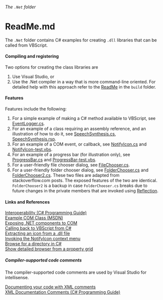###### The `.Net` folder

# ReadMe.md

The `.Net` folder contains C# examples for creating 
`.dll` libraries that can be called from VBScript. 

#### Compiling and registering

Two options for creating the class libraries are
 
1. Use Visual Studio, or 
2. Use the .Net compiler in a way that is more
command-line oriented. 
For detailed help with this approach refer 
to the [ReadMe] in the `build` folder.

#### Features

Features include the following:  

1) For a simple example of making a C# method available to 
   VBScript, see [EventLogger.cs].
2) For an example of a class requiring an assembly reference, and 
   an illustration of how to do it, see [SpeechSynthesis.cs],
   [SpeechSynthesis.rsp].
3) For an example of a COM event, or callback, see [NotifyIcon.cs]
   and [NotifyIcon-test.vbs].
4) For an example of a progress bar (for illustration only), 
   see [ProgressBar.cs] and [ProgressBar-test.vbs]. 
5) For a user-friendly file chooser dialog, see [FileChooser.cs].
6) For a user-friendly folder chooser dialog, see [FolderChooser.cs] 
   and [FolderChooser2.cs]. These two files are adapted from 
   stackoverflow.com posts. The exposed features of the two are 
   identical. `FolderChooser2` is a backup in case `FolderChooser.cs`
   breaks due to future changes in the private members that are invoked 
   using [Reflection].

[ReadMe]: build/ReadMe.md
[EventLogger.cs]: EventLogger.cs
[SpeechSynthesis.cs]: SpeechSynthesis.cs
[SpeechSynthesis.rsp]: rsp/SpeechSynthesis.rsp
[NotifyIcon.cs]: NotifyIcon.cs
[NotifyIcon-test.vbs]: test/NotifyIcon-test.vbs
[ProgressBar.cs]: ProgressBar.cs
[ProgressBar-test.vbs]: test/ProgressBar-test.vbs
[FileChooser.cs]: FileChooser.cs
[FolderChooser.cs]: FolderChooser.cs
[FolderChooser2.cs]: FolderChooser2.cs
[Reflection]: https://docs.microsoft.com/en-us/dotnet/api/system.reflection?view=netframework-4.7.1 "docs.microsoft.com"

#### Links and References

[Interoperability (C# Programming Guide)](https://docs.microsoft.com/en-us/dotnet/csharp/programming-guide/interop/ "docs.microsoft.com")  
[Example COM Class (MSDN)](https://docs.microsoft.com/en-us/dotnet/csharp/programming-guide/interop/example-com-class "docs.microsoft.com")  
[Exposing .NET components to COM](http://www.codeproject.com/Articles/3511/Exposing-NET-Components-to-COM "www.codeproject.com")  
[Calling back to VBScript from C#](https://stackoverflow.com/questions/1044872/calling-back-to-vbscript-from-c-sharp#45927249 "stackoverflow.com")  
[Extracting an icon from a .dll file](https://stackoverflow.com/questions/6872957/how-can-i-use-the-images-within-shell32-dll-in-my-c-sharp-project#6873026 "stackoverflow.com")  
[Invoking the NotifyIcon context menu](https://stackoverflow.com/questions/2208690/invoke-notifyicons-context-menu#2208910 "stackoverflow.com")  
[Browse for a directory in C#](https://stackoverflow.com/questions/11767/browse-for-a-directory-in-c-sharp#33817043 "stackoverflow.com")  
[Show detailed browser from a property grid](https://stackoverflow.com/questions/15368771/show-detailed-folder-browser-from-a-propertygrid#15386992 "stackoverflow.com")  

##### Compiler-supported code comments

The compiler-supported code comments are used by Visual Studio for 
intellisense.  

[Documenting your code with XML comments](https://docs.microsoft.com/en-us/dotnet/csharp/codedoc "docs.microsoft.com")  
[XML Documentation Comments (C# Programming Guide)](https://github.com/dotnet/docs/blob/master/docs/csharp/programming-guide/xmldoc/xml-documentation-comments.md "github.com/dotnet/docs")  
